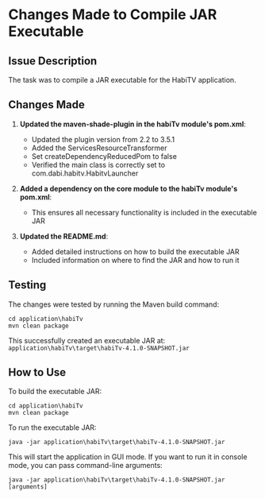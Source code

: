 # Changes Made to Compile JAR Executable

## Issue Description
The task was to compile a JAR executable for the HabiTV application.

## Changes Made

1. **Updated the maven-shade-plugin in the habiTv module's pom.xml**:
   - Updated the plugin version from 2.2 to 3.5.1
   - Added the ServicesResourceTransformer
   - Set createDependencyReducedPom to false
   - Verified the main class is correctly set to com.dabi.habitv.HabitvLauncher

2. **Added a dependency on the core module to the habiTv module's pom.xml**:
   - This ensures all necessary functionality is included in the executable JAR

3. **Updated the README.md**:
   - Added detailed instructions on how to build the executable JAR
   - Included information on where to find the JAR and how to run it

## Testing
The changes were tested by running the Maven build command:
```
cd application\habiTv
mvn clean package
```

This successfully created an executable JAR at:
`application\habiTv\target\habiTv-4.1.0-SNAPSHOT.jar`

## How to Use
To build the executable JAR:
```
cd application\habiTv
mvn clean package
```

To run the executable JAR:
```
java -jar application\habiTv\target\habiTv-4.1.0-SNAPSHOT.jar
```

This will start the application in GUI mode. If you want to run it in console mode, you can pass command-line arguments:
```
java -jar application\habiTv\target\habiTv-4.1.0-SNAPSHOT.jar [arguments]
```